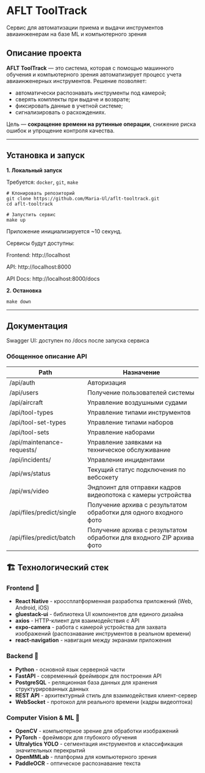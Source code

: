 # AFLT ToolTrack

Сервис для автоматизации приема и выдачи инструментов авиаинженерам на базе ML и компьютерного зрения

## Описание проекта

**AFLT ToolTrack** — это система, которая с помощью машинного обучения и компьютерного зрения автоматизирует процесс учета авиаинженерных инструментов.
Решение позволяет:

* автоматически распознавать инструменты под камерой;
* сверять комплекты при выдаче и возврате;
* фиксировать данные в учетной системе;
* сигнализировать о расхождениях.

Цель — **сокращение времени на рутинные операции**, снижение риска ошибок и упрощение контроля качества.
***
## Установка и запуск

**1. Локальный запуск**

Требуется: `docker`, `git`, `make`
```
# Клонировать репозиторий
git clone https://github.com/Maria-Ul/aflt-tooltrack.git
cd aflt-tooltrack

# Запустить сервис
make up
```
Приложение инициализируется ~10 секунд.

Сервисы будут доступны:

Frontend: http://localhost

API: http://localhost:8000

API Docs: http://localhost:8000/docs

**2. Остановка**
```
make down
```
---
## Документация

Swagger UI: доступен по /docs после запуска сервиса

### Обощенное описание API
| Path | Назначение |
|----------|------------|
| /api/auth | Авторизация |
| /api/users | Получение пользователей системы |
| /api/aircraft | Управление воздушными судами |
| /api/tool-types | Управление типами инструментов |
| /api/tool-set-types | Управление типами наборов |
| /api/tool-sets | Управление наборами |
| /api/maintenance-requests/ | Управление заявками на техническое обслуживание |
| /api/incidents/ | Управление инцидентами |
| /api/ws/status | Текущий статус подключения по вебсокету |
| /api/ws/video | Эндпоинт для отправки кадров видеопотока с камеры устройства |
| /api/files/predict/single | Получение архива с результатом обработки для одного входного фото |
| /api/files/predict/batch | Получение архива с результатом обработки для входного ZIP архива фото |

## 🏗️ Технологический стек

### Frontend 📱
- **React Native** - кроссплатформенная разработка приложений (Web, Android, iOS)
- **gluestack-ui** - библиотека UI компонентов для единого дизайна
- **axios** - HTTP-клиент для взаимодействия с API
- **expo-camera** - работа с камерой устройства для захвата изображений (распознавание инструментов в реальном времени)
- **react-navigation** - навигация между экранами приложения

### Backend 🚀
- **Python** - основной язык серверной части
- **FastAPI** - современный фреймворк для построения API
- **PostgreSQL** - реляционная база данных для хранения структурированных данных
- **REST API** - архитектурный стиль для взаимодействия клиент-сервер
- **WebSocket** - протокол для реального времени (кадры видеоптока)

### Computer Vision & ML 🧠
- **OpenCV** - компьютерное зрение для обработки изображений
- **PyTorch** - фреймворк для глубокого обучения
- **Ultralytics YOLO** - сегментация инструментов и классификация значительных перекрытий
- **OpenMMLab** - платформа для компьютерного зрения
- **PaddleOCR** - оптическое распознавание текста

